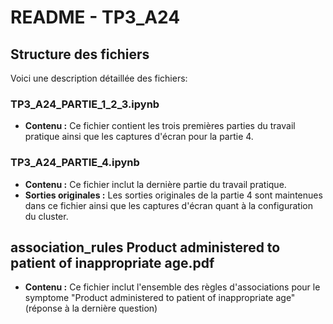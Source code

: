 # README - TP3_A24

## Structure des fichiers

Voici une description détaillée des fichiers:

### TP3_A24_PARTIE_1_2_3.ipynb

- **Contenu :** Ce fichier contient les trois premières parties du travail pratique ainsi que les captures d'écran pour la partie 4.


### TP3_A24_PARTIE_4.ipynb

- **Contenu :** Ce fichier inclut la dernière partie du travail pratique.
- **Sorties originales :** Les sorties originales de la partie 4 sont maintenues dans ce fichier ainsi que les captures d'écran quant à la configuration du cluster.

## association_rules Product administered to patient of inappropriate age.pdf
- **Contenu :** Ce fichier inclut l'ensemble des règles d'associations pour le symptome "Product administered to patient of inappropriate age" (réponse à la dernière question)
